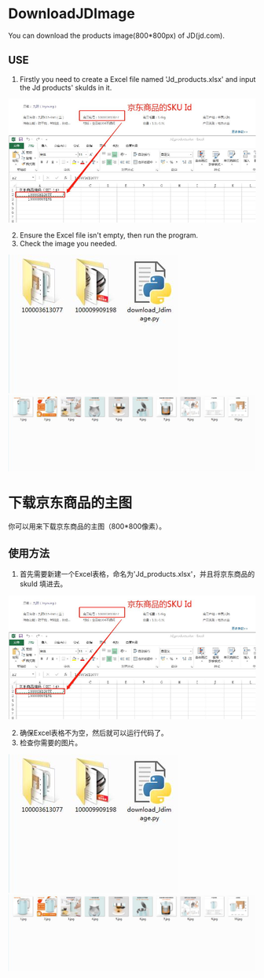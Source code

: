 # DownloadJDImage
You can download the products image(800*800px) of JD(jd.com).


## USE
 1. Firstly you need to create a Excel file named 'Jd_products.xlsx' and input the Jd products' skuIds in it.

  ![image](https://github.com/keygoman/DownloadJDImage/blob/main/Screenshot/Jd_skuId.jpg)
 
 
 
 2. Ensure the Excel file isn't empty, then run the program.
 3. Check the image you needed.

 ![image](https://github.com/keygoman/DownloadJDImage/blob/main/Screenshot/Jd_imagefile.jpg)
 ![image](https://github.com/keygoman/DownloadJDImage/blob/main/Screenshot/Jd_image.jpg)
 
 
 # 下载京东商品的主图
 你可以用来下载京东商品的主图（800*800像素）。
 
 
 ## 使用方法
 1. 首先需要新建一个Excel表格，命名为'Jd_products.xlsx'，并且将京东商品的skuId 填进去。
 
  ![image](https://github.com/keygoman/DownloadJDImage/blob/main/Screenshot/Jd_skuId.jpg)
 
 
 
 2. 确保Excel表格不为空，然后就可以运行代码了。
 3. 检查你需要的图片。
 
 ![image](https://github.com/keygoman/DownloadJDImage/blob/main/Screenshot/Jd_imagefile.jpg)
 ![image](https://github.com/keygoman/DownloadJDImage/blob/main/Screenshot/Jd_image.jpg)
